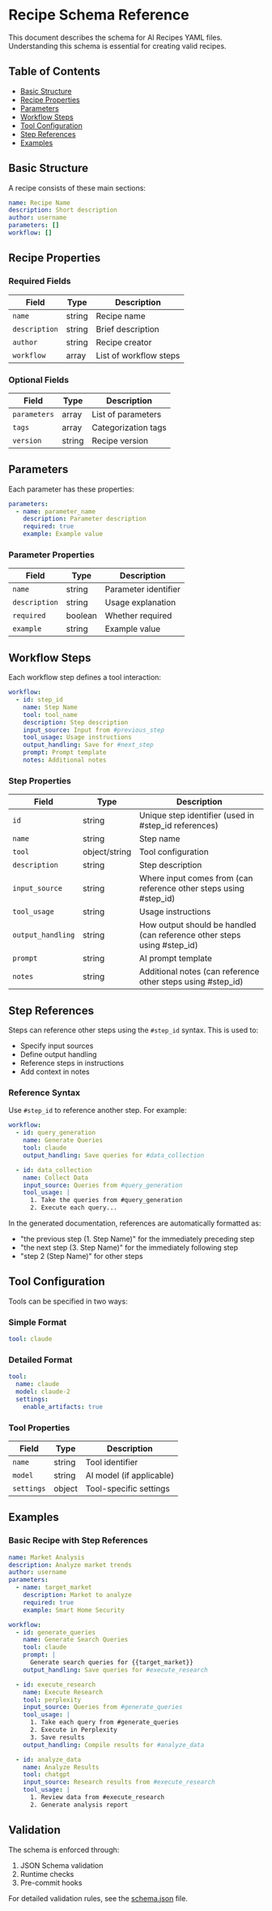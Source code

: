 # Recipe Schema Reference

This document describes the schema for AI Recipes YAML files. Understanding this schema is essential for creating valid recipes.

## Table of Contents

- [Basic Structure](#basic-structure)
- [Recipe Properties](#recipe-properties)
- [Parameters](#parameters)
- [Workflow Steps](#workflow-steps)
- [Tool Configuration](#tool-configuration)
- [Step References](#step-references)
- [Examples](#examples)

## Basic Structure

A recipe consists of these main sections:

```yaml
name: Recipe Name
description: Short description
author: username
parameters: []
workflow: []
```

## Recipe Properties

### Required Fields

| Field | Type | Description |
|-------|------|-------------|
| `name` | string | Recipe name |
| `description` | string | Brief description |
| `author` | string | Recipe creator |
| `workflow` | array | List of workflow steps |

### Optional Fields

| Field | Type | Description |
|-------|------|-------------|
| `parameters` | array | List of parameters |
| `tags` | array | Categorization tags |
| `version` | string | Recipe version |

## Parameters

Each parameter has these properties:

```yaml
parameters:
  - name: parameter_name
    description: Parameter description
    required: true
    example: Example value
```

### Parameter Properties

| Field | Type | Description |
|-------|------|-------------|
| `name` | string | Parameter identifier |
| `description` | string | Usage explanation |
| `required` | boolean | Whether required |
| `example` | string | Example value |

## Workflow Steps

Each workflow step defines a tool interaction:

```yaml
workflow:
  - id: step_id
    name: Step Name
    tool: tool_name
    description: Step description
    input_source: Input from #previous_step
    tool_usage: Usage instructions
    output_handling: Save for #next_step
    prompt: Prompt template
    notes: Additional notes
```

### Step Properties

| Field | Type | Description |
|-------|------|-------------|
| `id` | string | Unique step identifier (used in #step_id references) |
| `name` | string | Step name |
| `tool` | object/string | Tool configuration |
| `description` | string | Step description |
| `input_source` | string | Where input comes from (can reference other steps using #step_id) |
| `tool_usage` | string | Usage instructions |
| `output_handling` | string | How output should be handled (can reference other steps using #step_id) |
| `prompt` | string | AI prompt template |
| `notes` | string | Additional notes (can reference other steps using #step_id) |

## Step References

Steps can reference other steps using the `#step_id` syntax. This is used to:

- Specify input sources
- Define output handling
- Reference steps in instructions
- Add context in notes

### Reference Syntax

Use `#step_id` to reference another step. For example:

```yaml
workflow:
  - id: query_generation
    name: Generate Queries
    tool: claude
    output_handling: Save queries for #data_collection

  - id: data_collection
    name: Collect Data
    input_source: Queries from #query_generation
    tool_usage: |
      1. Take the queries from #query_generation
      2. Execute each query...
```

In the generated documentation, references are automatically formatted as:

- "the previous step (1. Step Name)" for the immediately preceding step
- "the next step (3. Step Name)" for the immediately following step
- "step 2 (Step Name)" for other steps

## Tool Configuration

Tools can be specified in two ways:

### Simple Format

```yaml
tool: claude
```

### Detailed Format

```yaml
tool:
  name: claude
  model: claude-2
  settings:
    enable_artifacts: true
```

### Tool Properties

| Field | Type | Description |
|-------|------|-------------|
| `name` | string | Tool identifier |
| `model` | string | AI model (if applicable) |
| `settings` | object | Tool-specific settings |

## Examples

### Basic Recipe with Step References

```yaml
name: Market Analysis
description: Analyze market trends
author: username
parameters:
  - name: target_market
    description: Market to analyze
    required: true
    example: Smart Home Security

workflow:
  - id: generate_queries
    name: Generate Search Queries
    tool: claude
    prompt: |
      Generate search queries for {{target_market}}
    output_handling: Save queries for #execute_research

  - id: execute_research
    name: Execute Research
    tool: perplexity
    input_source: Queries from #generate_queries
    tool_usage: |
      1. Take each query from #generate_queries
      2. Execute in Perplexity
      3. Save results
    output_handling: Compile results for #analyze_data

  - id: analyze_data
    name: Analyze Results
    tool: chatgpt
    input_source: Research results from #execute_research
    tool_usage: |
      1. Review data from #execute_research
      2. Generate analysis report
```

## Validation

The schema is enforced through:

1. JSON Schema validation
2. Runtime checks
3. Pre-commit hooks

For detailed validation rules, see the [schema.json](../schema/recipe-schema.json) file.
